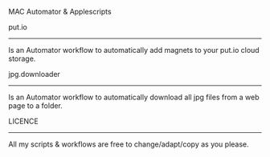 MAC Automator & Applescripts

put.io
******
Is an Automator workflow to automatically add magnets to your put.io cloud storage.


jpg.downloader
**************
Is an Automator workflow to automatically download all jpg files from a web page to a folder.




LICENCE
*******
All my scripts & workflows are free to change/adapt/copy as you please.

 
